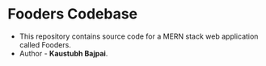 # Fooders Codebase
- This repository contains source code for a MERN stack web application called Fooders.
- Author - **Kaustubh Bajpai**.
